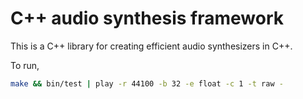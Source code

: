 # C++ audio synthesis framework

This is a C++ library for creating efficient audio synthesizers in C++. 


To run,

```sh
make && bin/test | play -r 44100 -b 32 -e float -c 1 -t raw -
```
